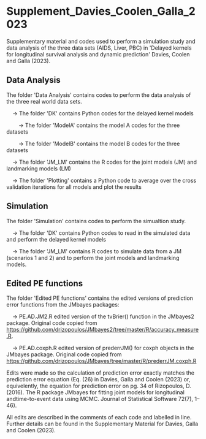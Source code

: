 # Supplement_Davies_Coolen_Galla_2023
Supplementary material and codes used to perform a simulation study and data analysis of the three data sets (AIDS, Liver, PBC) in 'Delayed kernels for longitudinal survival analysis and dynamic prediction' Davies, Coolen and Galla (2023).

## Data Analysis

The folder 'Data Analysis' contains codes to perform the data analysis of the three real world data sets.

&nbsp;&nbsp;&nbsp;&nbsp;-> The folder 'DK' contains Python codes for the delayed kernel models

&nbsp;&nbsp;&nbsp;&nbsp;&nbsp;&nbsp;&nbsp;&nbsp;-> The folder 'ModelA' contains the model A codes for the three datasets

&nbsp;&nbsp;&nbsp;&nbsp;&nbsp;&nbsp;&nbsp;&nbsp;-> The folder 'ModelB' contains the model B codes for the three datasets

&nbsp;&nbsp;&nbsp;&nbsp;-> The folder 'JM_LM' contains the R codes for the joint models (JM) and landmarking models (LM)

&nbsp;&nbsp;&nbsp;&nbsp;-> The folder 'Plotting' contains a Python code to average over the cross validation iterations for all models and plot the results

## Simulation

The folder 'Simulation' contains codes to perform the simualtion study.

&nbsp;&nbsp;&nbsp;&nbsp;-> The folder 'DK' contains Python codes to read in the simulated data and perform the delayed kernel models

&nbsp;&nbsp;&nbsp;&nbsp;-> The folder 'JM_LM' contains R codes to simulate data from a JM (scenarios 1 and 2) and to perform the joint models and landmarking models. 
  
## Edited PE functions

The folder 'Edited PE functions' contains the edited versions of prediction error functions from the JMbayes packages:

&nbsp;&nbsp;&nbsp;&nbsp;-> PE.AD.JM2.R edited version of the tvBrier() function in the JMbayes2 package. Original code copied from https://github.com/drizopoulos/JMbayes2/tree/master/R/accuracy_measure.R.

&nbsp;&nbsp;&nbsp;&nbsp;-> PE.AD.coxph.R edited version of prederrJM() for coxph objects in the JMbayes package. Original code copied from https://github.com/drizopoulos/JMbayes/tree/master/R/prederrJM.coxph.R

Edits were made so the calculation of prediction error exactly matches the prediction error equation (Eq. (26) in Davies, Galla and Coolen (2023) or, equivelently, the equation for prediction error on pg. 34 of Rizopoulos, D. (2016).  The R package JMbayes for fitting joint models for longitudinal andtime-to-event data using MCMC. Journal of Statistical Software 72(7), 1–46). 

All edits are described in the comments of each code and labelled in line. 
Further details can be found in the Supplementary Material for Davies, Galla and Coolen (2023).
